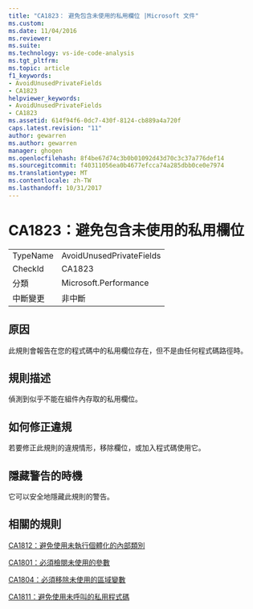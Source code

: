 ```yaml
---
title: "CA1823： 避免包含未使用的私用欄位 |Microsoft 文件"
ms.custom: 
ms.date: 11/04/2016
ms.reviewer: 
ms.suite: 
ms.technology: vs-ide-code-analysis
ms.tgt_pltfrm: 
ms.topic: article
f1_keywords:
- AvoidUnusedPrivateFields
- CA1823
helpviewer_keywords:
- AvoidUnusedPrivateFields
- CA1823
ms.assetid: 614f94f6-0dc7-430f-8124-cb889a4a720f
caps.latest.revision: "11"
author: gewarren
ms.author: gewarren
manager: ghogen
ms.openlocfilehash: 8f4be67d74c3b0b01092d43d70c3c37a776def14
ms.sourcegitcommit: f40311056ea0b4677efcca74a285dbb0ce0e7974
ms.translationtype: MT
ms.contentlocale: zh-TW
ms.lasthandoff: 10/31/2017
---
```

# <a name="ca1823-avoid-unused-private-fields"></a>CA1823：避免包含未使用的私用欄位
|||  
|-|-|  
|TypeName|AvoidUnusedPrivateFields|  
|CheckId|CA1823|  
|分類|Microsoft.Performance|  
|中斷變更|非中斷|  
  
## <a name="cause"></a>原因  
 此規則會報告在您的程式碼中的私用欄位存在，但不是由任何程式碼路徑時。  
  
## <a name="rule-description"></a>規則描述  
 偵測到似乎不能在組件內存取的私用欄位。  
  
## <a name="how-to-fix-violations"></a>如何修正違規  
 若要修正此規則的違規情形，移除欄位，或加入程式碼使用它。  
  
## <a name="when-to-suppress-warnings"></a>隱藏警告的時機  
 它可以安全地隱藏此規則的警告。  
  
## <a name="related-rules"></a>相關的規則  
 [CA1812：避免使用未執行個體化的內部類別](../code-quality/ca1812-avoid-uninstantiated-internal-classes.md)  
  
 [CA1801：必須檢閱未使用的參數](../code-quality/ca1801-review-unused-parameters.md)  
  
 [CA1804：必須移除未使用的區域變數](../code-quality/ca1804-remove-unused-locals.md)  
  
 [CA1811：避免使用未呼叫的私用程式碼](../code-quality/ca1811-avoid-uncalled-private-code.md)